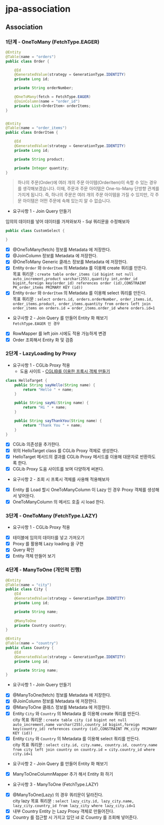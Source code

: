 # jpa-association

## Association

### 1단계 - OneToMany (FetchType.EAGER)
```java
@Entity
@Table(name = "orders")
public class Order {

    @Id
    @GeneratedValue(strategy = GenerationType.IDENTITY)
    private Long id;

    private String orderNumber;

    @OneToMany(fetch = FetchType.EAGER)
    @JoinColumn(name = "order_id")
    private List<OrderItem> orderItems;
}


@Entity
@Table(name = "order_items")
public class OrderItem {

    @Id
    @GeneratedValue(strategy = GenerationType.IDENTITY)
    private Long id;

    private String product;

    private Integer quantity;
}
```
> 하나의 주문(Order)에 여러 개의 주문 아이템(OrderItem)이 속할 수 있는 경우를 생각해보겠습니다.
이때, 주문과 주문 아이템은 One-to-Many 단방향 관계를 가지게 됩니다.
즉, 하나의 주문은 여러 개의 주문 아이템을 가질 수 있지만, 각 주문 아이템은 어떤 주문에 속해 있는지 알 수 없습니다.

- 요구사항 1 - Join Query 만들기

임의의 데이터를 넣어 데이터를 가져와보자 - Sql 쿼리문을 수정해보자
```java
public class CustomSelect {

}
```
- [x] @OneToMany(fetch) 정보를 Metadata 에 저장한다.
- [x] @JoinColumn 정보를 Metadata 에 저장한다.
- [x] @OneToMany Generic 클래스 정보를 Metadata 에 저장한다.
- [x] Entity `Order` 와 `OrderItem` 의 Metadata 를 이용해 create 쿼리를 만든다.
<br> 목표 쿼리문 : `create table order_items (id bigint not null auto_increment,product varchar(255),quantity int,order_id bigint,foreign key(order_id) references order (id),CONSTRAINT PK_order_items PRIMARY KEY (id))`
- [x] Entity `Order` 와 `OrderItem` 의 Metadata 를 이용해 select 쿼리를 만든다.
<br> 목표 쿼리문 : `select orders.id, orders.orderNumber, order_items.id, order_items.product, order_items.quantity from orders left join order_items on orders.id = order_items.order_id where orders.id=1`

- 요구사항 2 - Join Query 를 만들어 Entity 화 해보기
<br>`FetchType.EAGER 인 경우`
- [x] RowMapper 를 left join 시에도 적용 가능하게 변경
- [x] Order 조회해서 Entity 화 및 검증

### 2단계 - LazyLoading by Proxy
- 요구사항 1 - CGLib Proxy 적용 
  - 도움 사이트 - [CGLIB를 이용한 프록시 객체 만들기](https://javacan.tistory.com/entry/114)
```java
class HelloTarget {
    public String sayHello(String name) {
        return "Hello " + name;
    }

    public String sayHi(String name) {
        return "Hi " + name;
    }

    public String sayThankYou(String name) {
        return "Thank You " + name;
    }
}
```
- [x] CGLib 의존성을 추가한다.
- [x] 위의 HelloTarget class 를 CGLib Proxy 객체로 생성한다.
- [x] HelloTarget 메서드의 결과를 CGLib Proxy 메서드를 이용해 대문자로 반환하도록 한다.
- [x] CGLib Proxy 도움 사이트를 보며 다양하게 써본다.

- 요구사항 2 - 조회 시 프록시 객체를 사용해 적용해보자
- [x] Entity 를 Load 할시 OneToManyColumn 이 Lazy 인 경우 Proxy 객체를 생성해서 넣어둔다.
- [x] OneToManyColumn 의 메서드 호출 시 load 한다.

### 3단계 - OneToMany (FetchType.LAZY)
- 요구사항 1 - CGLib Proxy 적용
- [x] 테이블에 임의의 데이터를 넣고 가져오기
- [x] Proxy 를 활용해 Lazy loading 을 구현
- [x] Query 확인
- [x] Entity 객체 만들어 보기

### 4단계 - ManyToOne (개인적 진행)
```java
@Entity
@Table(name = "city")
public class City {
    @Id
    @GeneratedValue(strategy = GenerationType.IDENTITY)
    private Long id;

    private String name;
    
    @ManyToOne
    private Country country;
}

@Entity
@Table(name = "country")
public class Country {
    @Id
    @GeneratedValue(strategy = GenerationType.IDENTITY)
    private Long id;

    private String name;
}
```
- 요구사항 1 - Join Query 만들기
- [x] @ManyToOne(fetch) 정보를 Metadata 에 저장한다.
- [x] @JoinColumn 정보를 Metadata 에 저장한다.
- [x] @ManyToOne 클래스 정보를 Metadata 에 저장한다.
- [x] Entity `City` 와 `Country` 의 Metadata 를 이용해 create 쿼리를 만든다.
  <br> city 목표 쿼리문 : `create table city (id bigint not null auto_increment,name varchar(255),country_id bigint,foreign key(country_id) references country (id),CONSTRAINT PK_city PRIMARY KEY (id))`
- [x] Entity `City` 와 `Country` 의 Metadata 를 이용해 select 쿼리를 만든다.
  <br> city 목표 쿼리문 : `select city.id, city.name, country.id, country.name from city left join country on country.id = city.country_id where city.id=1`

- 요구사항 2 - Join Query 를 만들어 Entity 화 해보기
- [x] ManyToOneColumnMapper 추가 해서 Entity 화 하기

- 요구사항 3 - ManyToOne (FetchType.LAZY)
- [x] @ManyToOne(Lazy) 의 경우 쿼리문이 달라진다.
  <br> city lazy 목표 쿼리문 : `select lazy_city.id, lazy_city.name, lazy_city.country_id from lazy_city where lazy_city.id=1`
- [x] 내부 Country Entity 는 Lazy Proxy 객체로 만들어진다.
- [x] Country 를 접근할 시 가지고 있던 id 로 Country 를 조회해 넣어준다. 
